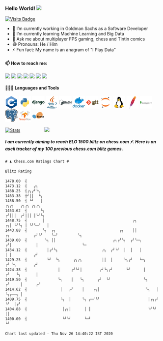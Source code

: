   ### Hello World!  <img src="https://github.com/sciencepal/sciencepal/blob/master/assets/Hi.gif" width="29px">
  [![Visits Badge](https://badges.pufler.dev/visits/sciencepal/sciencepal)](https://badges.pufler.dev/visits/sciencepal/sciencepal)
  
  - 🔭 I’m currently working in Goldman Sachs as a Software Developer
  - 🌱 I’m currently learning Machine Learning and Big Data
  - 💬 Ask me about multiplayer FPS gaming, chess and Tintin comics
  - 😄 Pronouns: He / Him
  - ⚡ Fun fact: My name is an anagram of "I Play Data"
  
  #### 📫 How to reach me:   
  [<img src="https://upload.wikimedia.org/wikipedia/commons/8/83/Steam_icon_logo.svg" width="3.5%"/>](https://steamcommunity.com/id/mongocds/)
  [<img src="https://github.com/sciencepal/sciencepal/blob/master/assets/discord-round.svg" width="3.5%"/>](https://discord.gg/MnUUbHe)
  [<img src="https://img.icons8.com/color/48/000000/twitter.png" width="3.5%"/>](https://twitter.com/sciencepal)
  [<img src="https://img.icons8.com/color/48/000000/linkedin.png" width="3.5%"/>](https://www.linkedin.com/in/adityapal1/)
  [<img src="https://img.icons8.com/fluent/48/000000/facebook-new.png" width="3.5%"/>](https://www.facebook.com/sciencepal/)
  [<img src="https://img.icons8.com/fluent/48/000000/instagram-new.png" width="3.5%"/>](https://www.instagram.com/aditya_sciencepal/)
  <a href="mailto:aditya.pal.science@gmail.com"> <img src="https://img.icons8.com/fluent/48/000000/gmail.png" width="3.5%"/> </a>
  
  #### 👨🏻‍💻 Languages and Tools <br />
  <code><img height="40" src="https://raw.githubusercontent.com/github/explore/80688e429a7d4ef2fca1e82350fe8e3517d3494d/topics/cpp/cpp.png"></code>
  <code><img height="40" src="https://raw.githubusercontent.com/github/explore/80688e429a7d4ef2fca1e82350fe8e3517d3494d/topics/python/python.png"></code>
  <code><img height="40" src="https://raw.githubusercontent.com/github/explore/80688e429a7d4ef2fca1e82350fe8e3517d3494d/topics/django/django.png"></code>
  <code><img height="40" src="https://raw.githubusercontent.com/github/explore/80688e429a7d4ef2fca1e82350fe8e3517d3494d/topics/java/java.png"></code>
  <code><img height="40" src="https://raw.githubusercontent.com/github/explore/80688e429a7d4ef2fca1e82350fe8e3517d3494d/topics/bash/bash.png"></code>
  <code><img height="40" src="https://raw.githubusercontent.com/github/explore/80688e429a7d4ef2fca1e82350fe8e3517d3494d/topics/docker/docker.png"></code>
  <code><img height="40" src="https://raw.githubusercontent.com/github/explore/80688e429a7d4ef2fca1e82350fe8e3517d3494d/topics/git/git.png"></code>
  <code><img height="40" src="https://raw.githubusercontent.com/github/explore/80688e429a7d4ef2fca1e82350fe8e3517d3494d/topics/jupyter-notebook/jupyter-notebook.png"></code>
  <code><img height="40" src="https://raw.githubusercontent.com/github/explore/80688e429a7d4ef2fca1e82350fe8e3517d3494d/topics/linux/linux.png"></code>
  <code><img height="40" src="https://raw.githubusercontent.com/github/explore/80688e429a7d4ef2fca1e82350fe8e3517d3494d/topics/maven/maven.png"></code>
  <code><img height="40" src="https://raw.githubusercontent.com/github/explore/80688e429a7d4ef2fca1e82350fe8e3517d3494d/topics/mongodb/mongodb.png"></code>
  <code><img height="40" src="https://raw.githubusercontent.com/github/explore/80688e429a7d4ef2fca1e82350fe8e3517d3494d/topics/postgresql/postgresql.png"></code>
  <code><img height="40" src="https://raw.githubusercontent.com/github/explore/80688e429a7d4ef2fca1e82350fe8e3517d3494d/topics/tensorflow/tensorflow.png"></code>
  <code><img height="40" src="https://raw.githubusercontent.com/github/explore/80688e429a7d4ef2fca1e82350fe8e3517d3494d/topics/scikit-learn/scikit-learn.png"></code>
  
  [![Stats](https://github-readme-stats.vercel.app/api?username=sciencepal&show_icons=true&theme=radical)](https://github-readme-stats.vercel.app/api?username=sciencepal&show_icons=true&theme=radical)&nbsp; &nbsp; &nbsp; &nbsp; &nbsp; &nbsp; &nbsp; &nbsp; &nbsp; &nbsp; <img src="https://github.com/sciencepal/sciencepal/blob/master/assets/saved.gif" width="195">
  
  ##### I am currently aiming to reach ELO 1500 blitz on chess.com ⚡. Here is an ascii tracker of my 100 previous chess.com blitz games.

  ```
  # ♟︎ Chess.com Ratings Chart #
  
  Blitz Rating

 1478.00  ┤
 1473.12  ┤   ╭╮
 1468.25  ┤╭╮╭╯╰╮
 1463.38  ┼╯││  ╰╮
 1458.50  ┤ ╰╯   │                                                                         ╭╮╭╮   ╭╮╭╮ ╭╮╭╮
 1453.62  ┤      ╰╮                                                                       ╭╯│││  ╭╯│││ │╰╯╰╮
 1448.75  ┤       │                                        ╭╮                           ╭╮│ ╰╯╰╮ │ ╰╯╰─╯   │
 1443.88  ┤       ╰╮  ╭╮                             ╭╮    ││             ╭╮           ╭╯╰╯    ╰─╯         ╰╮
 1439.00  ┤        ╰╮ ││                          ╭╮╭╯╰╮  ╭╯╰─╮          ╭╯│           │                    ╰─
 1434.12  ┤         │╭╯╰╮                    ╭╮  ╭╯╰╯  │  │   │          │ │          ╭╯
 1429.25  ┤         ╰╯  ╰╮      ╭╮╭╮         ││  │     ╰╮╭╯   ╰─╮       ╭╯ ╰╮        ╭╯
 1424.38  ┤              │     ╭╯╰╯│        ╭╯╰╮╭╯      ╰╯      │      ╭╯   ╰╮       │
 1419.50  ┤              ╰╮    │   ╰╮      ╭╯  ╰╯               ╰╮    ╭╯     │      ╭╯
 1414.62  ┤               │   ╭╯    │    ╭╮│                     ╰╮   │      ╰╮╭──╮ │
 1409.75  ┤               ╰╮  │     ╰╮ ╭─╯╰╯                      │╭╮╭╯       ╰╯  │╭╯
 1404.88  ┤                │╭╮│      │ │                          ╰╯╰╯            ││
 1400.00  ┤                ╰╯╰╯      ╰─╯                                          ╰╯

Chart last updated - Thu Nov 26 14:40:22 IST 2020  
  ```
  
